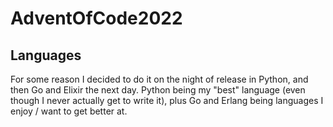 # AdventOfCode2022
## Languages
For some reason I decided to do it on the night of release in Python, and then Go and Elixir the next day. Python being my "best" language (even though I never actually get to write it), plus Go and Erlang being languages I enjoy / want to get better at.
